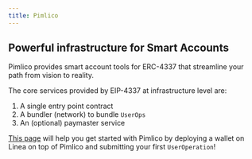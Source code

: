 ```yaml
---
title: Pimlico
---
```


## Powerful infrastructure for Smart Accounts

Pimlico provides smart account tools for ERC-4337 that streamline your path from vision to reality.

The core services provided by EIP-4337 at infrastructure level are:

1. A single entry point contract
1. A bundler (network) to bundle `UserOps`
1. An (optional) paymaster service

[This page](https://docs.pimlico.io/docs) will help you get started with Pimlico by deploying a wallet on Linea on top of Pimlico and submitting your first `UserOperation`!

